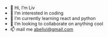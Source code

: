 - 👋 Hi, I’m Liv
- 👀 I’m interested in coding
- 🌱 I’m currently learning react and python
- 💞️ I’m looking to collaborate on anything cool
- 📫 mail me abelivi@gmail.com
